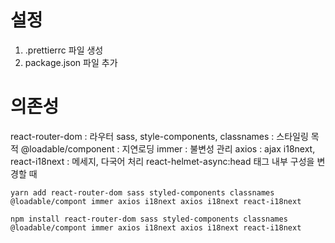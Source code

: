 # 설정

1. .prettierrc 파일 생성
2. package.json 파일 추가

# 의존성

react-router-dom : 라우터
sass, style-components, classnames : 스타일링 목적
@loadable/component : 지연로딩
immer : 불변성 관리
axios : ajax
i18next, react-i18next : 메세지, 다국어 처리
react-helmet-async:head 태그 내부 구성을 변경할 때

```
yarn add react-router-dom sass styled-components classnames @loadable/compont immer axios i18next axios i18next react-i18next
```

```
npm install react-router-dom sass styled-components classnames @loadable/compont immer axios i18next axios i18next react-i18next
```
